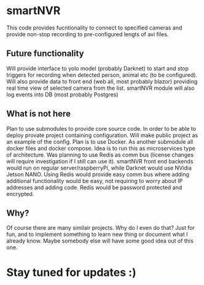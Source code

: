 <H1>smartNVR</H1>
This code provides fucntionality to connect to specified cameras and provide non-stop recording to pre-configured lengts of avi files.

<H2>Future functionality</H2>
Will provide interface to yolo model (probably Darknet) to start and stop triggers for recording when detected person, animal etc (to be configured). Will also provide data to front end (web all, most probably blazor) providing real time view of selected camera from the list. smartNVR module will also log events into DB (most probably Postgres)

<H2>What is not here</H2>
Plan to use submodules to provide core source code. In order to be able to deploy provate project containing configuration. Will make public project as an example of the config.
Plan is to use Docker. As another submodule all docker files and docker compose.
Idea is to run this as microservices type of architecture. Was planning to use Redis as comm bus (license changes will require investigation if I still can use it). smartNVR front end backends would run on regular server/raspberryPi, while Darknet would use NVidia Jetson NANO. Using Redis would provide easy comm bus where adding additional functionality would be easy, not requiring to worry about IP addresses and adding code. Redis would be password protected and encrypted.

<H2>Why?</H2>
Of course there are many similair projects. Why do I even do that? Just for fun, and to implement something to learn new thing or document what I already know. Maybe somebody else will have some good idea out of this one.

<H1>Stay tuned for updates :)</H1>

